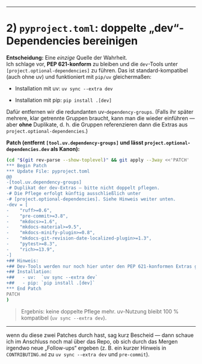 
---

# 2) `pyproject.toml`: doppelte „dev“-Dependencies bereinigen

**Entscheidung:** Eine _einzige_ Quelle der Wahrheit.  
Ich schlage vor, **PEP 621-konform** zu bleiben und die `dev`-Tools unter  
`[project.optional-dependencies]` zu führen. Das ist standard-kompatibel (auch ohne uv) und funktioniert mit `pip/uv` gleichermaßen:

- Installation mit uv: `uv sync --extra dev`
    
- Installation mit pip: `pip install .[dev]`
    

Dafür entfernen wir die redundanten uv-`dependency-groups`. (Falls ihr später mehrere, klar getrennte Gruppen braucht, kann man die wieder einführen — aber **ohne** Duplikate, d. h. die Gruppen referenzieren dann die Extras aus `project.optional-dependencies`.)

**Patch (entfernt `[tool.uv.dependency-groups]` und lässt `project.optional-dependencies.dev` als Kanon):**

```bash
(cd "$(git rev-parse --show-toplevel)" && git apply --3way <<'PATCH'
*** Begin Patch
*** Update File: pyproject.toml
@@
-[tool.uv.dependency-groups]
-# Duplikat der dev-Extras – bitte nicht doppelt pflegen.
-# Die Pflege erfolgt künftig ausschließlich unter
-# [project.optional-dependencies]. Siehe Hinweis weiter unten.
-dev = [
-    "ruff>=0.6",
-    "pre-commit>=3.8",
-    "mkdocs>=1.6",
-    "mkdocs-material>=9.5",
-    "mkdocs-minify-plugin>=0.8",
-    "mkdocs-git-revision-date-localized-plugin>=1.3",
-    "pytest>=8.3",
-    "rich>=13.9",
-]
+## Hinweis:
+## Dev-Tools werden nur noch hier unter den PEP 621-konformen Extras gepflegt.
+## Installation:
+##   - uv:  `uv sync --extra dev`
+##   - pip: `pip install .[dev]`
*** End Patch
PATCH
)
```

> Ergebnis: keine doppelte Pflege mehr. uv-Nutzung bleibt 100 % kompatibel (`uv sync --extra dev`).

---

wenn du diese zwei Patches durch hast, sag kurz Bescheid — dann schaue ich im Anschluss noch mal über das Repo, ob sich durch das Mergen irgendwo neue „Follow-ups“ ergeben (z. B. ein kurzer Hinweis in `CONTRIBUTING.md` zu `uv sync --extra dev` und `pre-commit`).